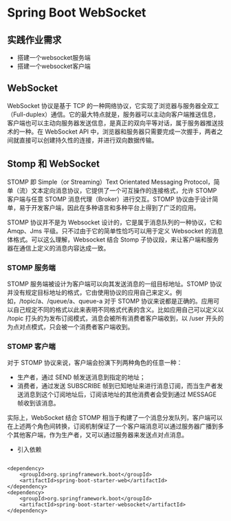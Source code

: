 # Spring Boot WebSocket

## 实践作业需求

- 搭建一个websocket服务端
- 搭建一个websocket客户端

## WebSocket

WebSocket 协议是基于 TCP 的一种网络协议，它实现了浏览器与服务器全双工（Full-duplex）通信。它的最大特点就是，服务器可以主动向客户端推送信息，客户端也可以主动向服务器发送信息，是真正的双向平等对话，属于服务器推送技术的一种。在 WebSocket API 中，浏览器和服务器只需要完成一次握手，两者之间就直接可以创建持久性的连接，并进行双向数据传输。


## Stomp 和 WebSocket
STOMP 即 Simple（or Streaming）Text Orientated Messaging Protocol，简单（流）文本定向消息协议，它提供了一个可互操作的连接格式，允许 STOMP 客户端与任意 STOMP 消息代理（Broker）进行交互。STOMP 协议由于设计简单，易于开发客户端，因此在多种语言和多种平台上得到了广泛的应用。

STOMP 协议并不是为 Websocket 设计的，它是属于消息队列的一种协议，它和 Amqp、Jms 平级。只不过由于它的简单性恰巧可以用于定义 Websocket 的消息体格式。可以这么理解，Websocket 结合 Stomp 子协议段，来让客户端和服务器在通信上定义的消息内容达成一致。


### STOMP 服务端

STOMP 服务端被设计为客户端可以向其发送消息的一组目标地址。STOMP 协议并没有规定目标地址的格式，它由使用协议的应用自己来定义。例如，/topic/a、/queue/a、queue-a 对于 STOMP 协议来说都是正确的。应用可以自己规定不同的格式以此来表明不同格式代表的含义。比如应用自己可以定义以 /topic 打头的为发布订阅模式，消息会被所有消费者客户端收到，以 /user 开头的为点对点模式，只会被一个消费者客户端收到。

### STOMP 客户端

对于 STOMP 协议来说，客户端会扮演下列两种角色的任意一种：

- 生产者，通过 SEND 帧发送消息到指定的地址；
- 消费者，通过发送 SUBSCRIBE 帧到已知地址来进行消息订阅，而当生产者发送消息到这个订阅地址后，订阅该地址的其他消费者会受到通过 MESSAGE 帧收到该消息。

实际上，WebSocket 结合 STOMP 相当于构建了一个消息分发队列，客户端可以在上述两个角色间转换，订阅机制保证了一个客户端消息可以通过服务器广播到多个其他客户端，作为生产者，又可以通过服务器来发送点对点消息。

- 引入依赖

```

<dependency>
    <groupId>org.springframework.boot</groupId>
    <artifactId>spring-boot-starter-web</artifactId>
</dependency>
<dependency>
    <groupId>org.springframework.boot</groupId>
    <artifactId>spring-boot-starter-websocket</artifactId>
</dependency>

```

